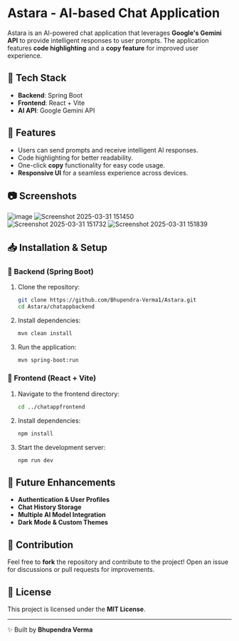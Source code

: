 # Astara - AI-based Chat Application

Astara is an AI-powered chat application that leverages **Google's Gemini API** to provide intelligent responses to user prompts. The application features **code highlighting** and a **copy feature** for improved user experience.

## 🚀 Tech Stack
- **Backend**: Spring Boot
- **Frontend**: React + Vite
- **AI API**: Google Gemini API

## 🌟 Features
- Users can send prompts and receive intelligent AI responses.
- Code highlighting for better readability.
- One-click **copy** functionality for easy code usage.
- **Responsive UI** for a seamless experience across devices.

## 📷 Screenshots
![image](https://github.com/user-attachments/assets/54e84a3a-7505-411c-8414-15fb542ef6e1)
![Screenshot 2025-03-31 151450](https://github.com/user-attachments/assets/da641c42-0c4a-403a-8db0-98cd748dd6ff)
![Screenshot 2025-03-31 151732](https://github.com/user-attachments/assets/00f316fc-ccbc-4067-a8c2-696c34d7a210)
![Screenshot 2025-03-31 151839](https://github.com/user-attachments/assets/644761e3-881d-40e2-932b-0bf8dcd51bff)


## 📥 Installation & Setup

### 🔧 Backend (Spring Boot)
1. Clone the repository:
   ```sh
   git clone https://github.com/Bhupendra-Verma1/Astara.git
   cd Astara/chatappbackend
   ```
2. Install dependencies:
   ```sh
   mvn clean install
   ```
3. Run the application:
   ```sh
   mvn spring-boot:run
   ```

### 🎨 Frontend (React + Vite)
1. Navigate to the frontend directory:
   ```sh
   cd ../chatappfrontend
   ```
2. Install dependencies:
   ```sh
   npm install
   ```
3. Start the development server:
   ```sh
   npm run dev
   ```

## 🔮 Future Enhancements
- **Authentication & User Profiles**
- **Chat History Storage**
- **Multiple AI Model Integration**
- **Dark Mode & Custom Themes**

## 🤝 Contribution
Feel free to **fork** the repository and contribute to the project! Open an issue for discussions or pull requests for improvements.

## 📜 License
This project is licensed under the **MIT License**.

---
✨ Built by **Bhupendra Verma**
